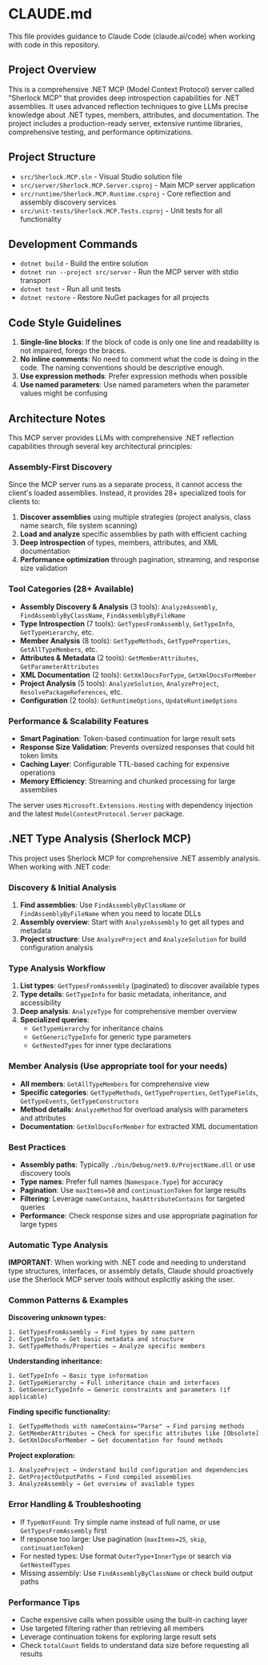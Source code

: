 # CLAUDE.md

This file provides guidance to Claude Code (claude.ai/code) when working with code in this repository.

## Project Overview

This is a comprehensive .NET MCP (Model Context Protocol) server called "Sherlock MCP" that provides deep introspection capabilities for .NET assemblies. It uses advanced reflection techniques to give LLMs precise knowledge about .NET types, members, attributes, and documentation. The project includes a production-ready server, extensive runtime libraries, comprehensive testing, and performance optimizations.

## Project Structure

- `src/Sherlock.MCP.sln` - Visual Studio solution file
- `src/server/Sherlock.MCP.Server.csproj` - Main MCP server application
- `src/runtime/Sherlock.MCP.Runtime.csproj` - Core reflection and assembly discovery services
- `src/unit-tests/Sherlock.MCP.Tests.csproj` - Unit tests for all functionality

## Development Commands

- `dotnet build` - Build the entire solution
- `dotnet run --project src/server` - Run the MCP server with stdio transport
- `dotnet test` - Run all unit tests
- `dotnet restore` - Restore NuGet packages for all projects

## Code Style Guidelines

1. **Single-line blocks**: If the block of code is only one line and readability is not impaired, forego the braces.
2. **No inline comments**: No need to comment what the code is doing in the code. The naming conventions should be descriptive enough.
3. **Use expression methods**: Prefer expression methods when possible
3. **Use named parameters**: Use named parameters when the parameter values might be confusing

## Architecture Notes

This MCP server provides LLMs with comprehensive .NET reflection capabilities through several key architectural principles:

### Assembly-First Discovery
Since the MCP server runs as a separate process, it cannot access the client's loaded assemblies. Instead, it provides 28+ specialized tools for clients to:
1. **Discover assemblies** using multiple strategies (project analysis, class name search, file system scanning)
2. **Load and analyze** specific assemblies by path with efficient caching
3. **Deep introspection** of types, members, attributes, and XML documentation
4. **Performance optimization** through pagination, streaming, and response size validation

### Tool Categories (28+ Available)
- **Assembly Discovery & Analysis** (3 tools): `AnalyzeAssembly`, `FindAssemblyByClassName`, `FindAssemblyByFileName`
- **Type Introspection** (7 tools): `GetTypesFromAssembly`, `GetTypeInfo`, `GetTypeHierarchy`, etc.
- **Member Analysis** (8 tools): `GetTypeMethods`, `GetTypeProperties`, `GetAllTypeMembers`, etc.
- **Attributes & Metadata** (2 tools): `GetMemberAttributes`, `GetParameterAttributes`
- **XML Documentation** (2 tools): `GetXmlDocsForType`, `GetXmlDocsForMember`
- **Project Analysis** (5 tools): `AnalyzeSolution`, `AnalyzeProject`, `ResolvePackageReferences`, etc.
- **Configuration** (2 tools): `GetRuntimeOptions`, `UpdateRuntimeOptions`

### Performance & Scalability Features
- **Smart Pagination**: Token-based continuation for large result sets
- **Response Size Validation**: Prevents oversized responses that could hit token limits
- **Caching Layer**: Configurable TTL-based caching for expensive operations
- **Memory Efficiency**: Streaming and chunked processing for large assemblies

The server uses `Microsoft.Extensions.Hosting` with dependency injection and the latest `ModelContextProtocol.Server` package.

## .NET Type Analysis (Sherlock MCP)

This project uses Sherlock MCP for comprehensive .NET assembly analysis. When working with .NET code:

### Discovery & Initial Analysis
1. **Find assemblies**: Use `FindAssemblyByClassName` or `FindAssemblyByFileName` when you need to locate DLLs
2. **Assembly overview**: Start with `AnalyzeAssembly` to get all types and metadata
3. **Project structure**: Use `AnalyzeProject` and `AnalyzeSolution` for build configuration analysis

### Type Analysis Workflow
1. **List types**: `GetTypesFromAssembly` (paginated) to discover available types
2. **Type details**: `GetTypeInfo` for basic metadata, inheritance, and accessibility
3. **Deep analysis**: `AnalyzeType` for comprehensive member overview
4. **Specialized queries**:
   - `GetTypeHierarchy` for inheritance chains
   - `GetGenericTypeInfo` for generic type parameters
   - `GetNestedTypes` for inner type declarations

### Member Analysis (Use appropriate tool for your needs)
- **All members**: `GetAllTypeMembers` for comprehensive view
- **Specific categories**: `GetTypeMethods`, `GetTypeProperties`, `GetTypeFields`, `GetTypeEvents`, `GetTypeConstructors`
- **Method details**: `AnalyzeMethod` for overload analysis with parameters and attributes
- **Documentation**: `GetXmlDocsForMember` for extracted XML documentation

### Best Practices
- **Assembly paths**: Typically `./bin/Debug/net9.0/ProjectName.dll` or use discovery tools
- **Type names**: Prefer full names (`Namespace.Type`) for accuracy
- **Pagination**: Use `maxItems=50` and `continuationToken` for large results
- **Filtering**: Leverage `nameContains`, `hasAttributeContains` for targeted queries
- **Performance**: Check response sizes and use appropriate pagination for large types

### Automatic Type Analysis

**IMPORTANT**: When working with .NET code and needing to understand type structures, interfaces, or assembly details, Claude should proactively use the Sherlock MCP server tools without explicitly asking the user.

### Common Patterns & Examples

**Discovering unknown types:**
```
1. GetTypesFromAssembly → Find types by name pattern
2. GetTypeInfo → Get basic metadata and structure
3. GetTypeMethods/Properties → Analyze specific members
```

**Understanding inheritance:**
```
1. GetTypeInfo → Basic type information
2. GetTypeHierarchy → Full inheritance chain and interfaces
3. GetGenericTypeInfo → Generic constraints and parameters (if applicable)
```

**Finding specific functionality:**
```
1. GetTypeMethods with nameContains="Parse" → Find parsing methods
2. GetMemberAttributes → Check for specific attributes like [Obsolete]
3. GetXmlDocsForMember → Get documentation for found methods
```

**Project exploration:**
```
1. AnalyzeProject → Understand build configuration and dependencies
2. GetProjectOutputPaths → Find compiled assemblies
3. AnalyzeAssembly → Get overview of available types
```

### Error Handling & Troubleshooting
- If `TypeNotFound`: Try simple name instead of full name, or use `GetTypesFromAssembly` first
- If response too large: Use pagination (`maxItems=25`, `skip`, `continuationToken`)
- For nested types: Use format `OuterType+InnerType` or search via `GetNestedTypes`
- Missing assembly: Use `FindAssemblyByClassName` or check build output paths

### Performance Tips
- Cache expensive calls when possible using the built-in caching layer
- Use targeted filtering rather than retrieving all members
- Leverage continuation tokens for exploring large result sets
- Check `totalCount` fields to understand data size before requesting all results
